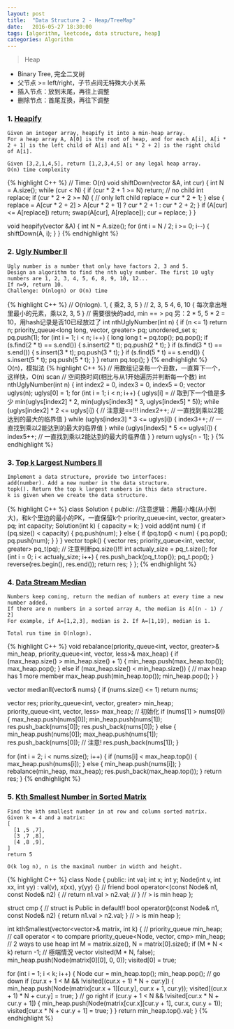```yaml
---
layout: post
title:  "Data Structure 2 - Heap/TreeMap"
date:   2016-05-27 18:30:00
tags: [algorithm, leetcode, data structure, heap]
categories: Algorithm
---
```


> Heap

* Binary Tree, 完全二叉树
* 父节点 >= left/right，子节点间无特殊大小关系
* 插入节点：放到末尾，再往上调整
* 删除节点：首尾互换，再往下调整

### 1. [Heapify](http://www.lintcode.com/en/problem/heapify/)
```
Given an integer array, heapify it into a min-heap array.
For a heap array A, A[0] is the root of heap, and for each A[i], A[i * 2 + 1] is the left child of A[i] and A[i * 2 + 2] is the right child of A[i].

Given [3,2,1,4,5], return [1,2,3,4,5] or any legal heap array.
O(n) time complexity
```
{% highlight C++ %}
// Time: O(n)
void shiftDown(vector<int> &A, int cur) {
  int N = A.size();
  while (cur < N) {
    if (cur * 2 + 1 >= N) return;  // no child
    int replace;
    if (cur * 2 + 2 >= N) {  // only left child
      replace = cur * 2 + 1;
    } else {
      replace = A[cur * 2 + 2] > A[cur * 2 + 1] ? cur * 2 + 1 : cur * 2 + 2;
    }
    if (A[cur] <= A[replace]) return;
    swap(A[cur], A[replace]);
    cur = replace;
  }
}

void heapify(vector<int> &A) {
  int N = A.size();
  for (int i = N / 2; i >= 0; i--) {
    shiftDown(A, i);
  }
}
{% endhighlight %}

### 2. [Ugly Number II](http://www.lintcode.com/en/problem/heapify/)
```
Ugly number is a number that only have factors 2, 3 and 5.
Design an algorithm to find the nth ugly number. The first 10 ugly numbers are 1, 2, 3, 4, 5, 6, 8, 9, 10, 12...
If n=9, return 10.
Challenge: O(nlogn) or O(n) time
```
{% highlight C++ %}
// O(nlogn). 1, { 乘2, 3, 5 }
// 2, 3, 5 4, 6, 10 { 每次拿出堆里最小的元素，乘以2, 3, 5 }
// 需要很快的add, min == > pq 另：2 * 5, 5 * 2 = 10，用hash记录是否10已经放过了
int nthUglyNumber(int n) {
  if (n <= 1) return n;
  priority_queue<long long, vector<long long>, greater<long long>> pq;
  unordered_set<long long> s;
  pq.push(1);
  for (int i = 1; i < n; i++) {
    long long t = pq.top();
    pq.pop();
    if (s.find(2 * t) == s.end()) {
      s.insert(2 * t);
      pq.push(2 * t);
    }
    if (s.find(3 * t) == s.end()) {
      s.insert(3 * t);
      pq.push(3 * t);
    }
    if (s.find(5 * t) == s.end()) {
      s.insert(5 * t);
      pq.push(5 * t);
    }
  }
  return pq.top();
}
{% endhighlight %}
O(n)，模拟法
{% highlight C++ %}
// 用数组记录每一个丑数，一直算下一个，这样快，O(n) scan
// 空间换时间(相比与从1开始遍历并判断每一个数)
int nthUglyNumber(int n) {
  int index2 = 0, index3 = 0, index5 = 0;
  vector<int> uglys(n);
  uglys[0] = 1;
  for (int i = 1; i < n; i++) {
    uglys[i] =  // 取到下一个值是多少
        min(uglys[index2] * 2, min(uglys[index3] * 3, uglys[index5] * 5));
    while (uglys[index2] * 2 <= uglys[i]) {  // 注意是==!!!
      index2++;  // 一直找到乘以2能达到的最大的临界值
    }
    while (uglys[index3] * 3 <= uglys[i]) {
      index3++;  // 一直找到乘以2能达到的最大的临界值
    }
    while (uglys[index5] * 5 <= uglys[i]) {
      index5++;  // 一直找到乘以2能达到的最大的临界值
    }
  }
  return uglys[n - 1];
}
{% endhighlight %}

### 3. [Top k Largest Numbers II](http://www.lintcode.com/en/problem/top-k-largest-numbers-ii/)
```
Implement a data structure, provide two interfaces:
add(number). Add a new number in the data structure.
topk(). Return the top k largest numbers in this data structure.
k is given when we create the data structure.
```
{% highlight C++ %}
class Solution {
 public:
  //注意逻辑：用最小堆(从小到大)，和k个里边的最小的PK，一直保留k个
  priority_queue<int, vector<int>, greater<int>> pq;
  int capacity;
  Solution(int k) { capacity = k; }
  void add(int num) {
    if (pq.size() < capacity) {
      pq.push(num);
    } else {
      if (pq.top() < num) {
        pq.pop();
        pq.push(num);
      }
    }
  }
  vector<int> topk() {
    vector<int> res;
    priority_queue<int, vector<int>, greater<int>> pq_t(pq);
    // 注意判断pq.size()!!!
    int actualy_size = pq_t.size();
    for (int i = 0; i < actualy_size; i++) {
      res.push_back(pq_t.top());
      pq_t.pop();
    }
    reverse(res.begin(), res.end());
    return res;
  }
};
{% endhighlight %}

### 4. [Data Stream Median](http://www.lintcode.com/en/problem/data-stream-median/)
```
Numbers keep coming, return the median of numbers at every time a new number added.
If there are n numbers in a sorted array A, the median is A[(n - 1) / 2]
For example, if A=[1,2,3], median is 2. If A=[1,19], median is 1.

Total run time in O(nlogn).
```
{% highlight C++ %}
void rebalance(priority_queue<int, vector<int>, greater<int>>& min_heap,
               priority_queue<int, vector<int>, less<int>>& max_heap) {
  if (max_heap.size() > min_heap.size() + 1) {
    min_heap.push(max_heap.top());
    max_heap.pop();
  } else if (max_heap.size() < min_heap.size()) {  // max heap has 1 more member
    max_heap.push(min_heap.top());
    min_heap.pop();
  }
}

vector<int> medianII(vector<int>& nums) {
  if (nums.size() <= 1) return nums;

  vector<int> res;
  priority_queue<int, vector<int>, greater<int>> min_heap;
  priority_queue<int, vector<int>, less<int>> max_heap;
  // 初始化
  if (nums[1] > nums[0]) {
    max_heap.push(nums[0]);
    min_heap.push(nums[1]);
    res.push_back(nums[0]);
    res.push_back(nums[0]);
  } else {
    min_heap.push(nums[0]);
    max_heap.push(nums[1]);
    res.push_back(nums[0]);  // 注意!
    res.push_back(nums[1]);
  }

  for (int i = 2; i < nums.size(); i++) {
    if (nums[i] < max_heap.top()) {
      max_heap.push(nums[i]);
    } else {
      min_heap.push(nums[i]);
    }
    rebalance(min_heap, max_heap);
    res.push_back(max_heap.top());
  }
  return res;
}
{% endhighlight %}

### 5. [Kth Smallest Number in Sorted Matrix](http://www.lintcode.com/en/problem/kth-smallest-number-in-sorted-matrix/)
```
Find the kth smallest number in at row and column sorted matrix.
Given k = 4 and a matrix:
[
  [1 ,5 ,7],
  [3 ,7 ,8],
  [4 ,8 ,9],
]
return 5

O(k log n), n is the maximal number in width and height.
```
{% highlight C++ %}
class Node {
 public:
  int val;
  int x;
  int y;
  Node(int v, int xx, int yy) : val(v), x(xx), y(yy) {}
  // friend bool operator<(const Node& n1, const Node& n2) {
  //   return n1.val > n2.val;
  // }  // > is min heap
};

struct cmp {  // struct is Public in default!!
  bool operator()(const Node& n1, const Node& n2) { return n1.val > n2.val; }  // > is min heap
};

int kthSmallest(vector<vector<int>>& matrix, int k) {
  // priority_queue<Node> min_heap;  // call operator < to compare
  priority_queue<Node, vector<Node>, cmp> min_heap;  // 2 ways to use heap
  int M = matrix.size(), N = matrix[0].size();
  if (M * N < k) return -1;  // 極端情況
  vector<bool> visited(M * N, false);
  min_heap.push(Node(matrix[0][0], 0, 0));
  visited[0] = true;

  for (int i = 1; i < k; i++) {
    Node cur = min_heap.top();
    min_heap.pop();
    // go down
    if (cur.x + 1 < M && !visited[(cur.x + 1) * N + cur.y]) {
      min_heap.push(Node(matrix[cur.x + 1][cur.y], cur.x + 1, cur.y));
      visited[(cur.x + 1) * N + cur.y] = true;
    }
    // go right
    if (cur.y + 1 < N && !visited[cur.x * N + cur.y + 1]) {
      min_heap.push(Node(matrix[cur.x][cur.y + 1], cur.x, cur.y + 1));
      visited[cur.x * N + cur.y + 1] = true;
    }
  }
  return min_heap.top().val;
}
{% endhighlight %}
